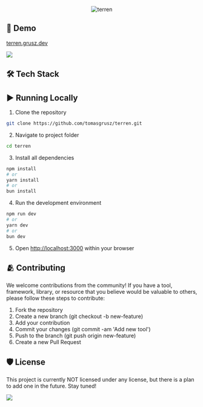 <p align="center"><img src="https://socialify.git.ci/tomasgrusz/terren/image?description=1&language=1&logo=https%3A%2F%2Fterren.grusz.dev%2Fterren-logo.png&name=1&owner=1&pattern=Solid&theme=Dark" alt="terren" /></p>

<h2>🚀 Demo</h2>

[terren.grusz.dev](https://terren.grusz.dev)

<img src="https://img.shields.io/website-up-down-green-red/https/terren.grusz.dev">

<h2>🛠️ Tech Stack</h2>

<h2>▶️ Running Locally</h2>

1. Clone the repository
```bash
git clone https://github.com/tomasgrusz/terren.git
```

2. Navigate to project folder
```bash
cd terren
```

3. Install all dependencies
```bash
npm install
# or
yarn install
# or
bun install
```

4. Run the development environment

```bash
npm run dev
# or
yarn dev
# or
bun dev
```

5. Open [http://localhost:3000](http://localhost:3000) within your browser


<h2>🫂 Contributing</h2>

We welcome contributions from the community! If you have a tool, framework, library, or resource that you believe would be valuable to others, please follow these steps to contribute:

1.	Fork the repository
2.	Create a new branch (git checkout -b new-feature)
3.	Add your contribution
4.	Commit your changes (git commit -am 'Add new tool')
5. Push to the branch (git push origin new-feature)
6.	Create a new Pull Request


<h2>🛡️ License</h2>

This project is currently NOT licensed under any license, but there is a plan to add one in the future. Stay tuned!

<img src="https://img.shields.io/github/license/tomasgrusz/terren.svg">